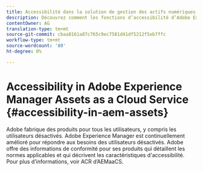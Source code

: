```yaml
---
title: Accessibilité dans la solution de gestion des actifs numériques Assets.
description: Découvrez comment les fonctions d’accessibilité d’Adobe Experience Manager en tant que service Cloud aident les utilisateurs désactivés.
contentOwner: AG
translation-type: tm+mt
source-git-commit: cbaa8161a87c765c9ec7581d41df5212f5eb7ffc
workflow-type: tm+mt
source-wordcount: '80'
ht-degree: 0%

---
```



# Accessibility in Adobe Experience Manager Assets as a Cloud Service {#accessibility-in-aem-assets}

Adobe fabrique des produits pour tous les utilisateurs, y compris les utilisateurs désactivés. Adobe Experience Manager est continuellement amélioré pour répondre aux besoins des utilisateurs désactivés. Adobe offre des informations de conformité pour ses produits qui détaillent les normes applicables et qui décrivent les caractéristiques d&#39;accessibilité.
Pour plus d’informations, voir ACR d’AEMaaCS.
